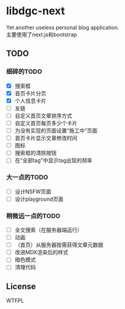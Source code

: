 # libdgc-next
Yet another useless personal blog application.  
主要使用了next.js和bootstrap

## TODO
### 细碎的TODO
- [x] 搜索框  
- [x] 首页卡片分页  
- [x] 个人信息卡片  
- [ ] 友链  
- [ ] 自定义首页文章排序方式  
- [ ] 自定义首页每页多少个卡片  
- [ ] 为没有实现的页面设置“施工中”页面  
- [ ] 首页卡片显示文章修改时间  
- [ ] 图标  
- [ ] 搜索框的清除按钮  
- [ ] 在“全部tag”中显示tag出现的频率  

### 大一点的TODO
- [ ] 设计NSFW页面  
- [ ] 设计playground页面  

### 稍微远一点的TODO
- [ ] 全文搜索（在服务器端运行）  
- [ ] 动画  
- [ ] （首页）从服务器按需获得文章元数据  
- [ ] 改进MDX渲染后的样式  
- [ ] 暗色模式  
- [ ] 清理代码  

## License
WTFPL